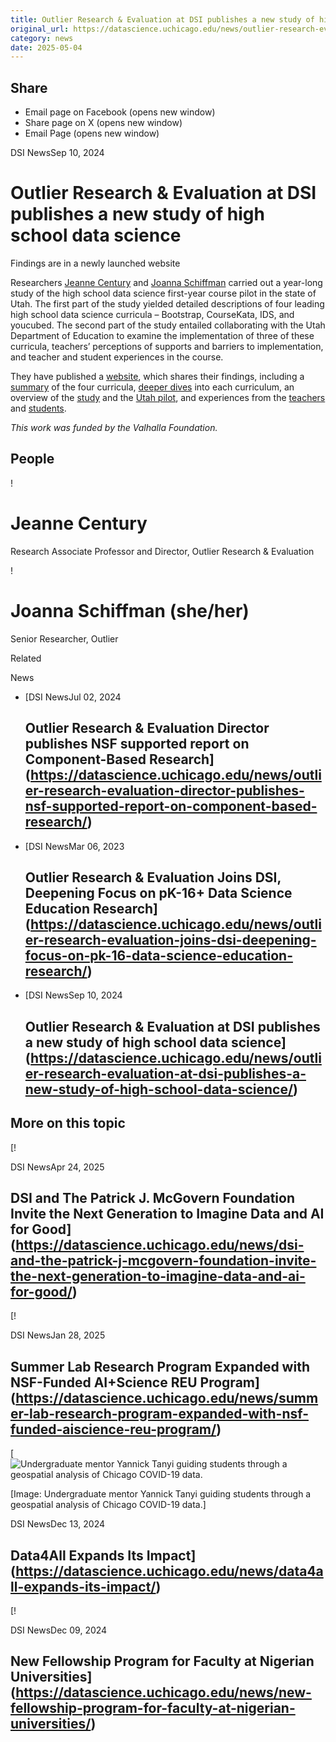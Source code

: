 ```yaml
---
title: Outlier Research & Evaluation at DSI publishes a new study of high school data science – DSI
original_url: https://datascience.uchicago.edu/news/outlier-research-evaluation-at-dsi-publishes-a-new-study-of-high-school-data-science
category: news
date: 2025-05-04
---
```


## Share

* Email page on Facebook (opens new window)
* Share page on X (opens new window)
* Email Page (opens new window)

<!-- Table-like structure detected -->

DSI NewsSep 10, 2024

# Outlier Research & Evaluation at DSI publishes a new study of high school data science

Findings are in a newly launched website

Researchers [Jeanne Century](https://datascience.uchicago.edu/people/jeanne-century/) and [Joanna Schiffman](https://datascience.uchicago.edu/people/joanna-schiffman/) carried out a year-long study of the high school data science first-year course pilot in the state of Utah. The first part of the study yielded detailed descriptions of four leading high school data science curricula – Bootstrap, CourseKata, IDS, and youcubed. The second part of the study entailed collaborating with the Utah Department of Education to examine the implementation of three of these curricula, teachers’ perceptions of supports and barriers to implementation, and teacher and student experiences in the course.

They have published a [website](https://hsdatasciencestudy.datascience.uchicago.edu/), which shares their findings, including a [summary](https://hsdatasciencestudy.datascience.uchicago.edu/at-a-glance/) of the four curricula, [deeper dives](https://hsdatasciencestudy.datascience.uchicago.edu/curriculum-overviews/) into each curriculum, an overview of the [study](https://hsdatasciencestudy.datascience.uchicago.edu/pilot/) and the [Utah pilot](https://hsdatasciencestudy.datascience.uchicago.edu/pilot/utah/), and experiences from the [teachers](https://hsdatasciencestudy.datascience.uchicago.edu/teacher-voices/) and [students](https://hsdatasciencestudy.datascience.uchicago.edu/student-voices/).

*This work was funded by the Valhalla Foundation.*

## People

<!-- Table-like structure detected -->

! 

# Jeanne Century

Research Associate Professor and Director, Outlier Research & Evaluation

! 

# Joanna Schiffman (she/her)

Senior Researcher, Outlier

Related

News

* [DSI NewsJul 02, 2024

  ## Outlier Research & Evaluation Director publishes NSF supported report on Component-Based Research](https://datascience.uchicago.edu/news/outlier-research-evaluation-director-publishes-nsf-supported-report-on-component-based-research/)
* [DSI NewsMar 06, 2023

  ## Outlier Research & Evaluation Joins DSI, Deepening Focus on pK-16+ Data Science Education Research](https://datascience.uchicago.edu/news/outlier-research-evaluation-joins-dsi-deepening-focus-on-pk-16-data-science-education-research/)
* [DSI NewsSep 10, 2024

  ## Outlier Research & Evaluation at DSI publishes a new study of high school data science](https://datascience.uchicago.edu/news/outlier-research-evaluation-at-dsi-publishes-a-new-study-of-high-school-data-science/)

## More on this topic

[!

DSI NewsApr 24, 2025

## DSI and The Patrick J. McGovern Foundation Invite the Next Generation to Imagine Data and AI for Good](https://datascience.uchicago.edu/news/dsi-and-the-patrick-j-mcgovern-foundation-invite-the-next-generation-to-imagine-data-and-ai-for-good/)
[!

DSI NewsJan 28, 2025

## Summer Lab Research Program Expanded with NSF-Funded AI+Science REU Program](https://datascience.uchicago.edu/news/summer-lab-research-program-expanded-with-nsf-funded-aiscience-reu-program/)
[![Undergraduate mentor Yannick Tanyi guiding students through a geospatial analysis of Chicago COVID-19 data.](https://datascience.uchicago.edu/wp-content/uploads/2024/12/edited_Yannick-group-750x500.jpg)

[Image: Undergraduate mentor Yannick Tanyi guiding students through a geospatial analysis of Chicago COVID-19 data.]

DSI NewsDec 13, 2024

## Data4All Expands Its Impact](https://datascience.uchicago.edu/news/data4all-expands-its-impact/)
[!

DSI NewsDec 09, 2024

## New Fellowship Program for Faculty at Nigerian Universities](https://datascience.uchicago.edu/news/new-fellowship-program-for-faculty-at-nigerian-universities/)